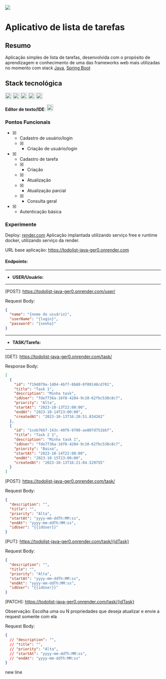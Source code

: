 ![](https://drive.google.com/file/d/1STE-tW1ah4VGdBFUWnGiFO7Yk9uo12Sf/view?usp=drive_link)

# Aplicativo de lista de tarefas

## Resumo
Aplicação simples de lista de tarefas, desenvolvida com o propósito de aprendizagem e conhecimento de uma das frameworks web mais utilizadas no momento com stack [Java](https://www.java.com/), [Spring Boot](ttps://spring.io/)


## Stack tecnológica
<a href="https://www.java.com/" title="Java"><img src="https://github.com/get-icon/geticon/raw/master/icons/java.svg" alt="Java" width="21px" height="21px"></a>
<a href="https://spring.io/" title="Spring"><img src="https://github.com/get-icon/geticon/raw/master/icons/spring.svg" alt="Spring" width="21px" height="21px"></a>
<a href="https://www.h2database.com/html/main.html" title="Spring"><img src="https://user-images.githubusercontent.com/140953/31317739-9791938a-ac46-11e7-86f3-d5e3e1e701b0.png" alt="H2 Database" width="21px" height="21px"></a>
<a href="https://git-scm.com/" title="Git"><img src="https://github.com/get-icon/geticon/raw/master/icons/git-icon.svg" alt="Git" width="21px" height="21px"></a>
<a href="https://www.docker.com/" title="docker"><img src="https://github.com/get-icon/geticon/raw/master/icons/docker-icon.svg" alt="docker" width="21px" height="21px"></a>

**Editor de texto/IDE**: <a href="https://code.visualstudio.com/" title="Visual Studio Code"><img src="https://github.com/get-icon/geticon/raw/master/icons/visual-studio-code.svg" alt="Visual Studio Code" width="21px" height="21px"></a>

### Pontos Funcionais
- [x] - Cadastro de usuário/login
  - [x] - Criação de usuário/login
- [x] - Cadastro de tarefa
  - [x] - Criação
  - [x] - Atualização
  - [x] - Atualização parcial
  - [x] - Consulta geral
- [x] - Autenticação básica

### Experimente

Deploy: [render.com](https://render.com/docs)
Aplicação implantada utilizando serviço free e runtime docker, utilizando serviço da render.

URL base aplicação: https://todolist-java-ger0.onrender.com<br>

#### **Endpoints**:

----
- **USER/Usuário:**
----
\[POST\]: https://todolist-java-ger0.onrender.com/user/

Request Body:
```json
{
  "name": "{nome do usuário}",
  "userName": "{login}",
  "password": "{senha}"
}
```

----
- **TASK/Tarefa:**
----
\[GET\]: https://todolist-java-ger0.onrender.com/task/

Response Body:
```json
[
  {
    "id": "f19d079a-1d04-4bff-8b80-0f09148cd701",
    "title": "Task 1",
    "description": "Minha task",
    "idUser": "fde7736a-16f8-4284-9c10-62fbc538c8c7",
    "priority": "Alta",
    "startAt": "2023-10-13T22:00:00",
    "endAt": "2023-10-14T23:00:00",
    "createdAt": "2023-10-13T16:20:51.834262"
  },
  {
    "id": "1ceb7667-143c-40f6-9700-ae807d751bbf",
    "title": "Task 2 1",
    "description": "Minha task 1",
    "idUser": "fde7736a-16f8-4284-9c10-62fbc538c8c7",
    "priority": "Baixa",
    "startAt": "2023-10-14T22:00:00",
    "endAt": "2023-10-15T23:00:00",
    "createdAt": "2023-10-13T16:21:04.529755"
  }
]
```

\[POST\]: https://todolist-java-ger0.onrender.com/task/

Request Body:
```json
{
  "description": "",
  "title": "",
  "priority": "Alta",
  "startAt": "yyyy-mm-ddTh:MM:ss",
  "endAt": "yyyy-mm-ddTh:MM:ss",
  "idUser": "{{idUser}}"
}
```

\[PUT\]: https://todolist-java-ger0.onrender.com/task/{idTask}

Request Body:
```json
{
  "description": "",
  "title": "",
  "priority": "Alta",
  "startAt": "yyyy-mm-ddTh:MM:ss",
  "endAt": "yyyy-mm-ddTh:MM:ss",
  "idUser": "{{idUser}}"
}
```

\[PATCH\]: https://todolist-java-ger0.onrender.com/task/{idTask}

Observação: Escolha uma ou N propriedades que deseja atualizar e envie a request somente com ela

Request Body:
```json
{
  // "description": "",
  // "title": "",
  // "priority": "Alta",
  // "startAt": "yyyy-mm-ddTh:MM:ss",
  // "endAt": "yyyy-mm-ddTh:MM:ss" 
}
```
new line